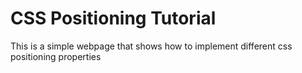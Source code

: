 # CSS Positioning Tutorial

This is a simple webpage that shows how to implement different css positioning properties